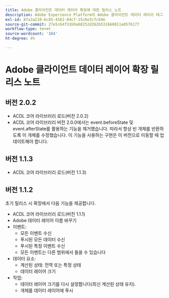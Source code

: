```yaml
---
title: Adobe 클라이언트 데이터 레이어 확장에 대한 릴리스 노트
description: Adobe Experience Platform의 Adobe 클라이언트 데이터 레이어 태그 확장에 대한 최신 릴리스 노트입니다.
exl-id: 8fa3a210-6c85-4162-84cf-15c6e3cfcb9e
source-git-commit: 27e5c64f31b9a68252d262b531660811a0576177
workflow-type: tm+mt
source-wordcount: '164'
ht-degree: 4%

---
```


# Adobe 클라이언트 데이터 레이어 확장 릴리스 노트

## 버전 2.0.2

* ACDL 코어 라이브러리 로드(버전 2.0.2)
* ACDL 코어 라이브러리 버전 2.0.0에서는 event.beforeState 및 event.afterState를 활용하는 기능을 제거했습니다. 따라서 항상 빈 개체를 반환하도록 이 개체를 수정했습니다. 이 기능을 사용하는 구현은 이 버전으로 이동할 때 업데이트해야 합니다.

## 버전 1.1.3

* ACDL 코어 라이브러리 로드(버전 1.1.3)

## 버전 1.1.2

초기 릴리스 시 확장에서 다음 기능을 제공합니다.

* ACDL 코어 라이브러리 로드(버전 1.1.1)
* Adobe 데이터 레이어 이름 바꾸기
* 이벤트:
   * 모든 이벤트 수신
   * 푸시된 모든 데이터 수신
   * 푸시된 특정 이벤트 수신
   * 모든 이벤트는 다른 범위에서 들을 수 있습니다
* 데이터 요소:
   * 계산된 상태: 전역 또는 특정 상태
   * 데이터 레이어 크기
* 작업:
   * 데이터 레이어 크기를 다시 설정합니다(최신 계산된 상태 유지).
   * 개체를 데이터 레이어에 푸시
